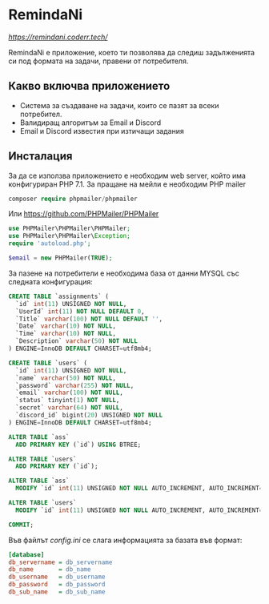 # RemindaNi

*https://remindani.coderr.tech/*

RemindaNi е приложение, което ти позволява да следиш
задълженията си под формата на задачи, правени от потребителя.

## Какво включва приложението

- Система за създаване на задачи, които се пазят за всеки потребител.
- Валидиращ алгоритъм за Email и Discord
- Email и Discord известия при изтичащи задания


## Инсталация

За да се използва приложението е необходим web server, който
има конфигуриран PHP 7.1.
За пращане на мейли е необходим PHP mailer

```php
composer require phpmailer/phpmailer
```
Или
https://github.com/PHPMailer/PHPMailer
```php
use PHPMailer\PHPMailer\PHPMailer;
use PHPMailer\PHPMailer\Exception;
require 'autoload.php';

$email = new PHPMailer(TRUE);
```

За пазене на потребители е необходима база от данни MYSQL
със следната конфигурация:
```sql
CREATE TABLE `assignments` (
  `id` int(11) UNSIGNED NOT NULL,
  `UserId` int(11) NOT NULL DEFAULT 0,
  `Title` varchar(100) NOT NULL DEFAULT '',
  `Date` varchar(10) NOT NULL,
  `Time` varchar(10) NOT NULL,
  `Description` varchar(50) NOT NULL
) ENGINE=InnoDB DEFAULT CHARSET=utf8mb4;

CREATE TABLE `users` (
  `id` int(11) UNSIGNED NOT NULL,
  `name` varchar(50) NOT NULL,
  `password` varchar(255) NOT NULL,
  `email` varchar(100) NOT NULL,
  `status` tinyint(1) NOT NULL,
  `secret` varchar(64) NOT NULL,
  `discord_id` bigint(20) UNSIGNED NOT NULL
) ENGINE=InnoDB DEFAULT CHARSET=utf8mb4;

ALTER TABLE `ass`
  ADD PRIMARY KEY (`id`) USING BTREE;

ALTER TABLE `users`
  ADD PRIMARY KEY (`id`);

ALTER TABLE `ass`
  MODIFY `id` int(11) UNSIGNED NOT NULL AUTO_INCREMENT, AUTO_INCREMENT=1;

ALTER TABLE `users`
  MODIFY `id` int(11) UNSIGNED NOT NULL AUTO_INCREMENT, AUTO_INCREMENT=1;

COMMIT;
```
Във файлът *config.ini* се слага информацията за базата във формат:
```ini
[database]
db_servername = db_servername
db_name       = db_name
db_username   = db_username
db_password   = db_password
db_sub_name   = db_sub_name

```
[//]: # (These are reference links used in the body of this note and get stripped out when the markdown processor does its job. There is no need to format nicely because it shouldn't be seen. Thanks SO - http://stackoverflow.com/questions/4823468/store-comments-in-markdown-syntax)

   [dill]: <https://github.com/joemccann/dillinger>
   [git-repo-url]: <https://github.com/joemccann/dillinger.git>
   [john gruber]: <http://daringfireball.net>
   [df1]: <http://daringfireball.net/projects/markdown/>
   [markdown-it]: <https://github.com/markdown-it/markdown-it>
   [Ace Editor]: <http://ace.ajax.org>
   [node.js]: <http://nodejs.org>
   [Twitter Bootstrap]: <http://twitter.github.com/bootstrap/>
   [jQuery]: <http://jquery.com>
   [@tjholowaychuk]: <http://twitter.com/tjholowaychuk>
   [express]: <http://expressjs.com>
   [AngularJS]: <http://angularjs.org>
   [Gulp]: <http://gulpjs.com>

   [PlDb]: <https://github.com/joemccann/dillinger/tree/master/plugins/dropbox/README.md>
   [PlGh]: <https://github.com/joemccann/dillinger/tree/master/plugins/github/README.md>
   [PlGd]: <https://github.com/joemccann/dillinger/tree/master/plugins/googledrive/README.md>
   [PlOd]: <https://github.com/joemccann/dillinger/tree/master/plugins/onedrive/README.md>
   [PlMe]: <https://github.com/joemccann/dillinger/tree/master/plugins/medium/README.md>
   [PlGa]: <https://github.com/RahulHP/dillinger/blob/master/plugins/googleanalytics/README.md>
